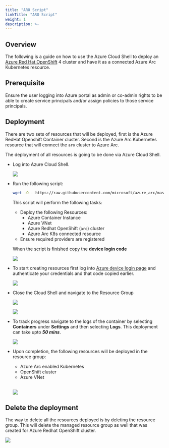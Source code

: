 ```yaml
---
title: "ARO Script"
linkTitle: "ARO Script"
weight: 1
description: >-
---
```


## Overview

The following is a guide on how to use the Azure Cloud Shell to deploy an [Azure Red Hat OpenShift](https://azure.microsoft.com/en-us/services/openshift/) 4 cluster and have it as a connected Azure Arc Kubernetes resource.

## Prerequisite 
Ensure the user logging into Azure portal as admin or co-admin rights to be able to create service principals and/or assign policies to those service principals.

## Deployment
There are two sets of resources that will be deployed, first is the Azure RedHat Openshift Container cluster. Second is the Azure Arc Kubernetes resource that will connect the ```aro``` cluster to Azure Arc.

The deployment of all resources is going to be done via Azure Cloud Shell.


  * Log into Azure Cloud Shell.

    ![](./image1.png)

  * Run the following script:
    ```bash
    wget -O - https://raw.githubusercontent.com/microsoft/azure_arc/master/azure_arc_k8s_jumpstart/aro/run.sh | bash
    ```
  
    This script will perform the following tasks:
      *  Deploy the following Resources:
         *  Azure Container Instance
         * Azure VNet
         * Azure Redhat OpenShift (```aro```) cluster
         * Azure Arc K8s connected resource
      *  Ensure required providers are registered
    
    When the script is finished copy the **device login code**
    
    ![](./image2.png)
  
  * To start creating resources first log into [Azure device login page](https://microsoft.com/devicelogin) and authenticate your credentials and that code copied earlier.
  
    ![](./image3.png)
    
  * Close the Cloud Shell and navigate to the Resource Group

    ![](./image4.png)

    ![](./image5.png)

  *  To track progress navigate to the logs of the container by selecting **Containers** under **Settings** and then selecting **Logs**. This deployment can take upto ***50 mins***.

      ![](./image6.png)

  * Upon completion, the following resources will be deployed in the resource group:
    *  Azure Arc enabled Kubernetes
    *  OpenShift cluster
    *  Azure VNet<br><br>

    ![](./image7.png)

## Delete the deployment

The way to delete all the resources deployed is by deleting the resource group. This will delete the managed resource group as well that was created for Azure Redhat OpenShift cluster.

![](./image8.png)